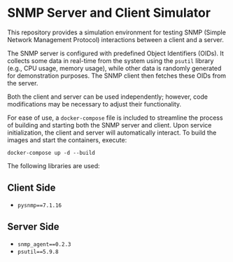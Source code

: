 # SNMP Server and Client Simulator

This repository provides a simulation environment for testing SNMP (Simple Network Management Protocol) interactions between a client and a server.

The SNMP server is configured with predefined Object Identifiers (OIDs). It collects some data in real-time from the system using the `psutil` library (e.g., CPU usage, memory usage), while other data is randomly generated for demonstration purposes.  The SNMP client then fetches these OIDs from the server.

Both the client and server can be used independently; however, code modifications may be necessary to adjust their functionality.

For ease of use, a `docker-compose` file is included to streamline the process of building and starting both the SNMP server and client.  Upon service initialization, the client and server will automatically interact. To build the images and start the containers, execute:

`docker-compose up -d --build`

The following libraries are used:

## Client Side

- `pysnmp==7.1.16`

## Server Side

- `snmp_agent==0.2.3`
- `psutil==5.9.8`